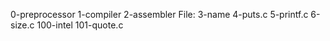 0-preprocessor
1-compiler
2-assembler
File: 3-name
4-puts.c
5-printf.c
6-size.c
100-intel
101-quote.c
